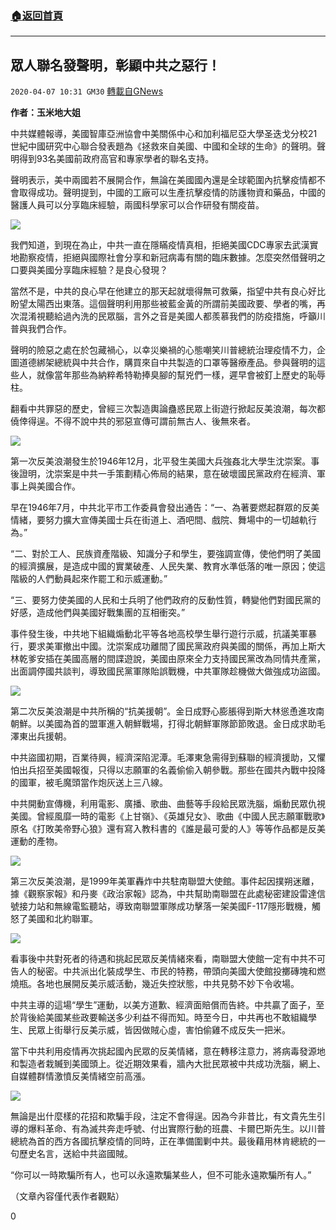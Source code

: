 ###  [:house:返回首頁](https://github.com/ourhimalayas/txt)
---

## 眾人聯名發聲明，彰顯中共之惡行！
`2020-04-07 10:31 GM30` [轉載自GNews](https://gnews.org/zh-hant/164385/)

**作者：玉米地大姐**

中共媒體報導，美國智庫亞洲協會中美關係中心和加利福尼亞大學圣迭戈分校21世紀中國研究中心聯合發表題為《拯救來自美國、中國和全球的生命》的聲明。聲明得到93名美國前政府高官和專家學者的聯名支持。

聲明表示，美中兩國若不展開合作，無論在美國國內還是全球範圍內抗擊疫情都不會取得成功。聲明提到，中國的工廠可以生產抗擊疫情的防護物資和藥品，中國的醫護人員可以分享臨床經驗，兩國科學家可以合作研發有關疫苗。

![](https://s3-ap-northeast-1.amazonaws.com/news.guo.offload.media/wp-content/uploads/2020/04/06215729/2-12.png)

我們知道，到現在為止，中共一直在隱瞞疫情真相，拒絕美國CDC專家去武漢實地勘察疫情，拒絕與國際社會分享和新冠病毒有關的臨床數據。怎麼突然借聲明之口要與美國分享臨床經驗？是良心發現？

當然不是，中共的良心早在他建立的那天起就壞得無可救藥，指望中共有良心好比盼望太陽西出東落。這個聲明利用那些被藍金黃的所謂前美國政要、學者的嘴，再次混淆視聽給過內洗的民眾腦，言外之音是美國人都羨慕我們的防疫措施，呼籲川普與我們合作。

聲明的險惡之處在於包藏禍心，以幸災樂禍的心態嘲笑川普總統治理疫情不力，企圖道德綁架總統與中共合作，購買來自中共製造的口罩等醫療產品。參與聲明的這些人，就像當年那些為納粹希特勒捧臭腳的幫兇們一樣，遲早會被釘上歷史的恥辱柱。

翻看中共罪惡的歷史，曾經三次製造輿論蠱惑民眾上街遊行掀起反美浪潮，每次都僥倖得逞。不得不說中共的邪惡宣傳可謂前無古人、後無來者。

![](https://s3-ap-northeast-1.amazonaws.com/news.guo.offload.media/wp-content/uploads/2020/04/06215759/3-23.jpg)

第一次反美浪潮發生於1946年12月，北平發生美國大兵強姦北大學生沈崇案。事後證明，沈崇案是中共一手策劃精心佈局的結果，意在破壞國民黨政府在經濟、軍事上與美國合作。

早在1946年7月，中共北平市工作委員會發出通告：“一、為著要燃起群眾的反美情緒，要努力擴大宣傳美國士兵在街道上、酒吧間、戲院、舞場中的一切越軌行為。”

“二、對於工人、民族資產階級、知識分子和學生，要強調宣傳，使他們明了美國的經濟擴展，是造成中國的實業破產、人民失業、教育水準低落的唯一原因；使這階級的人們動員起來作罷工和示威運動。”

“三、要努力使美國的人民和士兵明了他們政府的反動性質，轉變他們對國民黨的好感，造成他們與美國好戰集團的互相衝突。”

事件發生後，中共地下組織煽動北平等各地高校學生舉行遊行示威，抗議美軍暴行，要求美軍撤出中國。沈崇案成功離間了國民黨政府與美國的關係，再加上斯大林乾爹安插在美國高層的間諜遊說，美國由原來全力支持國民黨改為同情共產黨，出面調停國共談判，導致國民黨軍隊貽誤戰機，中共軍隊趁機做大做強成功盜國。

![](https://s3-ap-northeast-1.amazonaws.com/news.guo.offload.media/wp-content/uploads/2020/04/06215844/4-20.jpg)

第二次反美浪潮是中共所稱的“抗美援朝”。金日成野心膨脹得到斯大林慫恿進攻南朝鮮。以美國為首的盟軍進入朝鮮戰場，打得北朝鮮軍隊節節敗退。金日成求助毛澤東出兵援朝。

中共盜國初期，百業待興，經濟深陷泥潭。毛澤東急需得到蘇聯的經濟援助，又懼怕出兵招至美國報復，只得以志願軍的名義偷偷入朝參戰。那些在國共內戰中投降的國軍，被毛魔頭當作炮灰送上三八線。

中共開動宣傳機，利用電影、廣播、歌曲、曲藝等手段給民眾洗腦，煽動民眾仇視美國。曾經風靡一時的電影《上甘嶺》、《英雄兒女》、歌曲《中國人民志願軍戰歌》原名《打敗美帝野心狼》還有寫入教科書的《誰是最可愛的人》等等作品都是反美運動的產物。

![](https://s3-ap-northeast-1.amazonaws.com/news.guo.offload.media/wp-content/uploads/2020/04/06215940/5-8.jpg)

第三次反美浪潮，是1999年美軍轟炸中共駐南聯盟大使館。事件起因撲朔迷離，據《觀察家報》和丹麥《政治家報》認為，中共幫助南聯盟在此處秘密建設雷達信號接力站和無線電監聽站，導致南聯盟軍隊成功擊落一架美國F-117隱形戰機，觸怒了美國和北約聯軍。

![](https://s3-ap-northeast-1.amazonaws.com/news.guo.offload.media/wp-content/uploads/2020/04/06220010/6-3.png)

看事後中共對死者的待遇和挑起民眾反美情緒來看，南聯盟大使館一定有中共不可告人的秘密。中共派出化裝成學生、市民的特務，帶頭向美國大使館投擲磚塊和燃燒瓶。各地也展開反美示威活動，幾近失控狀態，中共見勢不妙下令收場。

中共主導的這場“學生”運動，以美方道歉、經濟面賠償而告終。中共贏了面子，至於背後給美國某些政要輸送多少利益不得而知。時至今日，中共再也不敢組織學生、民眾上街舉行反美示威，皆因做賊心虛，害怕偷雞不成反失一把米。

當下中共利用疫情再次挑起國內民眾的反美情緒，意在轉移注意力，將病毒發源地和製造者栽贓到美國頭上。從近期效果看，牆內大批民眾被中共成功洗腦，網上、自媒體群情激憤反美情緒空前高漲。

![](https://s3-ap-northeast-1.amazonaws.com/news.guo.offload.media/wp-content/uploads/2020/04/06220050/7-2.jpg)

無論是出什麼樣的花招和欺騙手段，注定不會得逞。因為今非昔比，有文貴先生引導的爆料革命、有為滅共奔走呼號、付出實際行動的班農、卡爾巴斯先生。以川普總統為首的西方各國抗擊疫情的同時，正在準備圍剿中共。最後藉用林肯總統的一句歷史名言，送給中共盜國賊。

“你可以一時欺騙所有人，也可以永遠欺騙某些人，但不可能永遠欺騙所有人。”

（文章內容僅代表作者觀點）

0
